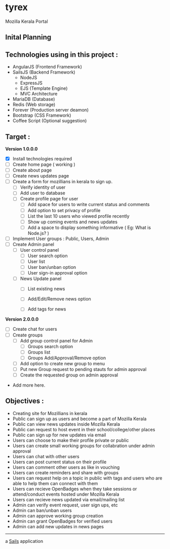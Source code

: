 tyrex
=======
Mozilla Kerala Portal

Inital Planning
---------------
## Technologies using  in this project :

- AngularJS (Frontend Framework)
- SailsJS (Backend Framework)
  - NodeJS
  - ExpressJS
  - EJS (Template Engine)
  - MVC Architecture
- MariaDB (Database)
- Redis (Web storage)
- Forever (Production server deamon)
- Bootstrap (CSS Framework)
- Coffee Script (Optional suggestion)


## Target :

**Version 1.0.0.0**

- [x] Install technologies required
- [ ] Create home page ( working )
- [ ] Create about page
- [ ] Create news updates page
- [ ] Create a form for mozillians in kerala to sign up.
  - [ ] Verify identity of user
  - [ ] Add user to database
  - [ ] Create profile page for user
    - [ ] Add space for users to write current status and comments
    - [ ] Add option to set privacy of profile
    - [ ] List the last 10 users who viewed profile recently
    - [ ] Show up coming events and news updates
    - [ ] Add a space to display something informative ( Eg: What is Node.js? )
- [ ] Implement User groups : Public, Users, Admin
- [ ] Create Admin panel
  - [ ] User control panel
    - [ ] User search option
    - [ ] User list
    - [ ] User ban/unban option
    - [ ] User sign-in approval option
  - [ ] News Update panel
    - [ ] List existing news
    - [ ] Add/Edit/Remove news option
    - [ ] Add tags for news


**Version 2.0.0.0**

- [ ] Create chat for users
- [ ] Create groups
  - [ ] Add group control panel for Admin
    - [ ] Groups search option
    - [ ] Groups list
    - [ ] Groups Add/Approval/Remove option
  - [ ] Add option to create new group to menu
  - [ ] Put new Group request to pending stauts for admin approval
  - [ ] Create the requested group on admin approval
+ Add more here.


## Objectives :

- Creating site for Mozillians in kerala
- Public can sign up as users and become a part of Mozilla Kerala
- Public can view news updates inside Mozilla Kerala
- Public can request to host event in their school/college/other places
- Public can sign up for new updates via email
- Users can choose to make their profile private or public
- Users can create small working groups for collabration under admin approval
- Users can chat with other users
- Users can post current status on their profile
- Users can comment other users as like in vouching
- Users can create reminders and share with groups
- Users can request help on a topic in public with tags and users who are able to help them can connect with them
- Users can recieve OpenBadges when they take sessions or attend/conduct events hosted under Mozilla Kerala
- Users can recieve news updated via email/mailing list
- Admin can verify event request, user sign ups, etc
- Admin can ban/unban users
- Admin can approve working group creation
- Admin can grant OpenBadges for verified users
- Admin can add new updates in news pages


* * *

a [Sails](http://sailsjs.org) application